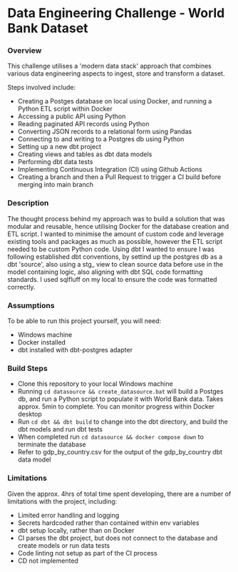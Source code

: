 # Data Engineering Challenge - World Bank Dataset

### Overview
This challenge utilises a 'modern data stack' approach that combines various data engineering aspects to ingest, store and transform a dataset.

Steps involved include:
* Creating a Postges database on local using Docker, and running a Python ETL script within Docker
* Accessing a public API using Python
* Reading paginated API records using Python
* Converting JSON records to a relational form using Pandas
* Connecting to and writing to a Postgres db using Python
* Setting up a new dbt project
* Creating views and tables as dbt data models
* Performing dbt data tests
* Implementing Continuous Integration (CI) using Github Actions
* Creating a branch and then a Pull Request to trigger a CI build before merging into main branch

### Description
The thought process behind my approach was to build a solution that was modular and reusable, hence utilising Docker for the database creation and ETL script. I wanted to minimise the amount of custom code and leverage existing tools and packages as much as possible, however the ETL script needed to be custom Python code. Using dbt I wanted to ensure I was following established dbt conventions, by settind up the postgres db as a dbt 'source', also using a stg_ view to clean source data before use in the model containing logic, also aligning with dbt SQL code formatting standards. I used sqlfluff on my local to ensure the code was formatted correctly.

### Assumptions
To be able to run this project yourself, you will need:
* Windows machine
* Docker installed
* dbt installed with dbt-postgres adapter

### Build Steps
* Clone this repository to your local Windows machine
* Running `cd datasource && create_datasource.bat` will build a Postges db, and run a Python script to populate it with World Bank data. Takes approx. 5min to complete. You can monitor progress within Docker desktop
* Run `cd dbt && dbt build` to change into the dbt directory, and build the dbt models and run dbt tests
* When completed run `cd datasource && docker compose down` to terminate the database
* Refer to gdp_by_country.csv for the output of the gdp_by_country dbt data model

### Limitations
Given the approx. 4hrs of total time spent developing, there are a number of limitations with the project, including:
* Limited error handling and logging
* Secrets hardcoded rather than contained within env variables
* dbt setup locally, rather than on Docker
* CI parses the dbt project, but does not connect to the database and create models or run data tests
* Code linting not setup as part of the CI process 
* CD not implemented
